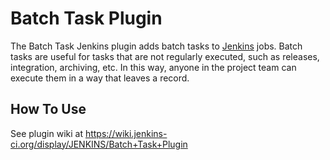 
Batch Task Plugin
=====================

The Batch Task Jenkins plugin adds batch tasks to [Jenkins](https://jenkins.io/) jobs. Batch tasks are useful for tasks that are not regularly executed, such as releases, integration, archiving, etc. In this way, anyone in the project team can execute them in a way that leaves a record.

How To Use
----------
See plugin wiki at https://wiki.jenkins-ci.org/display/JENKINS/Batch+Task+Plugin
